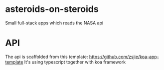 # asteroids-on-steroids
Small full-stack apps which reads the NASA api

# API

The api is scaffolded from this template: https://github.com/zsjie/koa-app-template
It's using typescript together with koa framework
